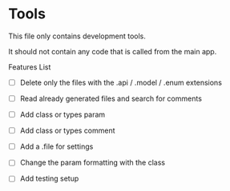 # Tools

This file only contains development tools.

It should not contain any code that is called from the main app.


Features List

- [ ] Delete only the files with the .api / .model / .enum extensions
- [ ] Read already generated files and search for comments
- [ ] Add class or types param
- [ ] Add class or types comment

- [ ] Add a .file for settings
- [ ] Change the param formatting with the class 
- [ ] Add testing setup 

